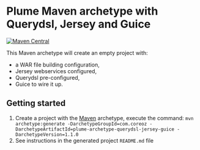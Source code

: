 Plume Maven archetype with Querydsl, Jersey and Guice
=====================================================

[![Maven Central](https://maven-badges.herokuapp.com/maven-central/com.coreoz/plume-archetype-querydsl-jersey-guice/badge.svg)](https://maven-badges.herokuapp.com/maven-central/com.coreoz/plume-archetype-querydsl-jersey-guice)

This Maven archetype will create an empty project with:
- a WAR file building configuration,
- Jersey webservices configured,
- Querydsl pre-configured,
- Guice to wire it up.

Getting started
---------------
1. Create a project with the
[Maven](https://maven.apache.org/guides/introduction/introduction-to-archetypes.html) archetype,
execute the command:
`mvn archetype:generate -DarchetypeGroupId=com.coreoz -DarchetypeArtifactId=plume-archetype-querydsl-jersey-guice -DarchetypeVersion=1.1.0`
2. See instructions in the generated project `README.md` file
